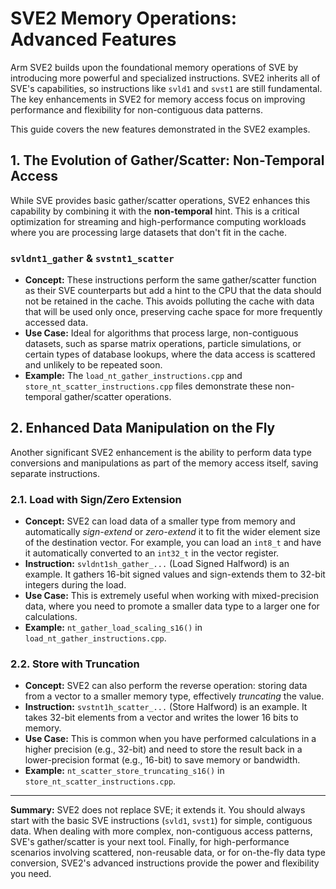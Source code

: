 # SVE2 Memory Operations: Advanced Features

Arm SVE2 builds upon the foundational memory operations of SVE by introducing more powerful and specialized instructions. SVE2 inherits all of SVE's capabilities, so instructions like `svld1` and `svst1` are still fundamental. The key enhancements in SVE2 for memory access focus on improving performance and flexibility for non-contiguous data patterns.

This guide covers the new features demonstrated in the SVE2 examples.

## 1. The Evolution of Gather/Scatter: Non-Temporal Access

While SVE provides basic gather/scatter operations, SVE2 enhances this capability by combining it with the **non-temporal** hint. This is a critical optimization for streaming and high-performance computing workloads where you are processing large datasets that don't fit in the cache.

### `svldnt1_gather` & `svstnt1_scatter`

- **Concept:** These instructions perform the same gather/scatter function as their SVE counterparts but add a hint to the CPU that the data should not be retained in the cache. This avoids polluting the cache with data that will be used only once, preserving cache space for more frequently accessed data.
- **Use Case:** Ideal for algorithms that process large, non-contiguous datasets, such as sparse matrix operations, particle simulations, or certain types of database lookups, where the data access is scattered and unlikely to be repeated soon.
- **Example:** The `load_nt_gather_instructions.cpp` and `store_nt_scatter_instructions.cpp` files demonstrate these non-temporal gather/scatter operations.

## 2. Enhanced Data Manipulation on the Fly

Another significant SVE2 enhancement is the ability to perform data type conversions and manipulations as part of the memory access itself, saving separate instructions.

### 2.1. Load with Sign/Zero Extension

- **Concept:** SVE2 can load data of a smaller type from memory and automatically *sign-extend* or *zero-extend* it to fit the wider element size of the destination vector. For example, you can load an `int8_t` and have it automatically converted to an `int32_t` in the vector register.
- **Instruction:** `svldnt1sh_gather_...` (Load Signed Halfword) is an example. It gathers 16-bit signed values and sign-extends them to 32-bit integers during the load.
- **Use Case:** This is extremely useful when working with mixed-precision data, where you need to promote a smaller data type to a larger one for calculations.
- **Example:** `nt_gather_load_scaling_s16()` in `load_nt_gather_instructions.cpp`.

### 2.2. Store with Truncation

- **Concept:** SVE2 can also perform the reverse operation: storing data from a vector to a smaller memory type, effectively *truncating* the value.
- **Instruction:** `svstnt1h_scatter_...` (Store Halfword) is an example. It takes 32-bit elements from a vector and writes the lower 16 bits to memory.
- **Use Case:** This is common when you have performed calculations in a higher precision (e.g., 32-bit) and need to store the result back in a lower-precision format (e.g., 16-bit) to save memory or bandwidth.
- **Example:** `nt_scatter_store_truncating_s16()` in `store_nt_scatter_instructions.cpp`.

---

**Summary:** SVE2 does not replace SVE; it extends it. You should always start with the basic SVE instructions (`svld1`, `svst1`) for simple, contiguous data. When dealing with more complex, non-contiguous access patterns, SVE's gather/scatter is your next tool. Finally, for high-performance scenarios involving scattered, non-reusable data, or for on-the-fly data type conversion, SVE2's advanced instructions provide the power and flexibility you need.